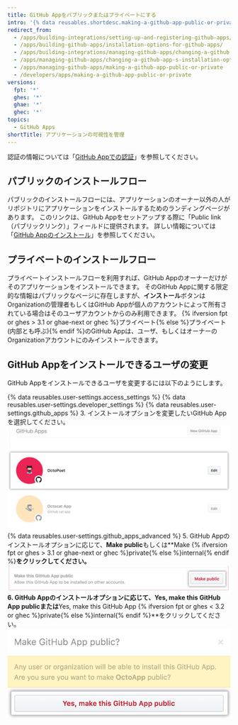 ```yaml
---
title: GitHub Appをパブリックまたはプライベートにする
intro: '{% data reusables.shortdesc.making-a-github-app-public-or-private %}'
redirect_from:
  - /apps/building-integrations/setting-up-and-registering-github-apps/about-installation-options-for-github-apps/
  - /apps/building-github-apps/installation-options-for-github-apps/
  - /apps/building-integrations/managing-github-apps/changing-a-github-app-s-installation-option/
  - /apps/managing-github-apps/changing-a-github-app-s-installation-option/
  - /apps/managing-github-apps/making-a-github-app-public-or-private
  - /developers/apps/making-a-github-app-public-or-private
versions:
  fpt: '*'
  ghes: '*'
  ghae: '*'
  ghec: '*'
topics:
  - GitHub Apps
shortTitle: アプリケーションの可視性を管理
---
```


認証の情報については「[GitHub Appでの認証](/apps/building-github-apps/authenticating-with-github-apps/#authenticating-as-an-installation)」を参照してください。

## パブリックのインストールフロー

パブリックのインストールフローには、アプリケーションのオーナー以外の人がリポジトリにアプリケーションをインストールするためのランディングページがあります。 このリンクは、GitHub Appをセットアップする際に「Public link（パブリックリンク）」フィールドに提供されます。 詳しい情報については「[GitHub Appのインストール](/apps/installing-github-apps/)」を参照してください。

## プライベートのインストールフロー

プライベートインストールフローを利用すれば、GitHub Appのオーナーだけがそのアプリケーションをインストールできます。 そのGitHub Appに関する限定的な情報はパブリックなページに存在しますが、**インストール**ボタンはOrganizationの管理者もしくはGitHub Appが個人のアカウントによって所有されている場合はそのユーザアカウントからのみ利用できます。 {% ifversion fpt or ghes > 3.1 or ghae-next or ghec %}プライベート{% else %}プライベート (内部とも呼ぶ){% endif %}のGitHub Appは、ユーザ、もしくはオーナーのOrganizationアカウントにのみインストールできます。

## GitHub Appをインストールできるユーザの変更

GitHub Appをインストールできるユーザを変更するには以下のようにします。

{% data reusables.user-settings.access_settings %}
{% data reusables.user-settings.developer_settings %}
{% data reusables.user-settings.github_apps %}
3. インストールオプションを変更したいGitHub Appを選択してください。 ![アプリケーションの選択](/assets/images/github-apps/github_apps_select-app.png)
{% data reusables.user-settings.github_apps_advanced %}
5. GitHub Appのインストールオプションに応じて、**Make public**もしくは**Make {% ifversion fpt or ghes > 3.1 or ghae-next or ghec %}private{% else %}internal{% endif %}**をクリックしてください。 ![GitHub Appのインストールオプションを変更するボタン](/assets/images/github-apps/github_apps_make_public.png)
6. GitHub Appのインストールオプションに応じて、**Yes, make this GitHub App public**または**Yes, make this GitHub App {% ifversion fpt or ghes < 3.2 or ghec %}private{% else %}internal{% endif %}**をクリックしてください。 ![インストールオプションの変更の確認ボタン](/assets/images/github-apps/github_apps_confirm_installation_option.png)
